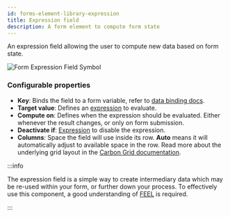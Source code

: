 ```yaml
---
id: forms-element-library-expression
title: Expression field
description: A form element to compute form state
---
```


An expression field allowing the user to compute new data based on form state.

<img src="/img/form-icons/form-expression.svg" alt="Form Expression Field Symbol" />

### Configurable properties

- **Key**: Binds the field to a form variable, refer to [data binding docs](../configuration/forms-config-data-binding.md).
- **Target value**: Defines an [expression](../../feel/language-guide/feel-expressions-introduction.md) to evaluate.
- **Compute on**: Defines when the expression should be evaluated. Either whenever the result changes, or only on form submission.
- **Deactivate if**: [Expression](../../feel/language-guide/feel-expressions-introduction.md) to disable the expression.
- **Columns**: Space the field will use inside its row. **Auto** means it will automatically adjust to available space in the row. Read more about the underlying grid layout in the [Carbon Grid documentation](https://carbondesignsystem.com/guidelines/2x-grid/overview).

:::info

The expression field is a simple way to create intermediary data which may be re-used within your form, or further down your process. To effectively use this component, a good understanding of [FEEL](../../feel/language-guide/feel-expressions-introduction.md) is required.

:::

